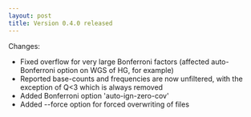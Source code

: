 ```yaml
---
layout: post
title: Version 0.4.0 released
---
```

Changes:
- Fixed overflow for very large Bonferroni factors (affected auto-
      Bonferroni option on WGS of HG, for example)
- Reported base-counts and frequencies are now unfiltered, with the
      exception of Q<3 which is always removed
- Added Bonferroni option 'auto-ign-zero-cov'
- Added --force option for forced overwriting of files
